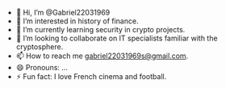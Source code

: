 - 👋 Hi, I’m @Gabriel22031969
- 👀 I’m interested in history of finance.
- 🌱 I’m currently learning security in crypto projects.
- 💞️ I’m looking to collaborate on IT specialists familiar with the cryptosphere.
- 📫 How to reach me gabriel22031969s@gmail.com.
- 😄 Pronouns: ...
- ⚡ Fun fact: I love French cinema and football.




